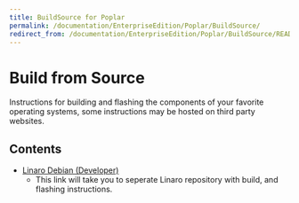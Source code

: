 ```yaml
---
title: BuildSource for Poplar
permalink: /documentation/EnterpriseEdition/Poplar/BuildSource/
redirect_from: /documentation/EnterpriseEdition/Poplar/BuildSource/README.md/
---
```

# Build from Source

Instructions for building and flashing the components of your favorite operating systems, some instructions may be hosted on third party websites.

## Contents

- [Linaro Debian (Developer)](https://github.com/Linaro/poplar-tools/blob/latest/build_instructions.md)
   - This link will take you to seperate Linaro repository with build, and flashing instructions.
